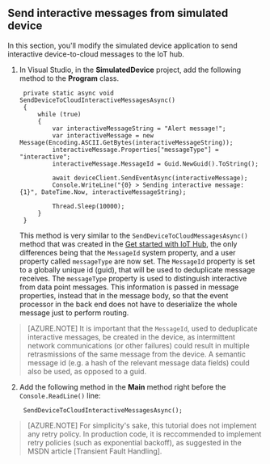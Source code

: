 ## Send interactive messages from simulated device

In this section, you'll modify the simulated device application to send interactive device-to-cloud messages to the IoT hub.

1. In Visual Studio, in the **SimulatedDevice** project, add the following method to the **Program** class.
   
        private static async void SendDeviceToCloudInteractiveMessagesAsync()
        {
            while (true)
            {
                var interactiveMessageString = "Alert message!";
                var interactiveMessage = new Message(Encoding.ASCII.GetBytes(interactiveMessageString));
                interactiveMessage.Properties["messageType"] = "interactive";
                interactiveMessage.MessageId = Guid.NewGuid().ToString();

                await deviceClient.SendEventAsync(interactiveMessage);
                Console.WriteLine("{0} > Sending interactive message: {1}", DateTime.Now, interactiveMessageString);

                Thread.Sleep(10000);
            }
        }

    This method is very similar to the `SendDeviceToCloudMessagesAsync()` method that was created in the [Get started with IoT Hub], the only differences being that the `MessageId` system property, and a user property called `messageType` are now set.
    The `MessageId` property is set to a globally unique id (guid), that will be used to deduplicate message receives. The `messageType` property is used to distinguish interactive from data point messages. This information is passed in message properties, instead that in the message body, so that the event processor in the back end does not have to deserialize the whole message just to perform routing.

> [AZURE.NOTE] It is important that the `MessageId`, used to deduplicate interactive messages, be created in the device, as intermittent network communications (or other failures) could result in multiple retrasmissions of the same message from the device. A semantic message id (e.g. a hash of the relevant message data fields) could also be used, as opposed to a guid.

2. Add the following method in the **Main** method right before the `Console.ReadLine()` line:

        SendDeviceToCloudInteractiveMessagesAsync();

> [AZURE.NOTE] For simplicity's sake, this tutorial does not implement any retry policy. In production code, it is reccommended to implement retry policies (such as exponential backoff), as suggested in the MSDN article [Transient Fault Handling].

<!-- Links -->
[Get started with IoT Hub]: iot-hub-csharp-csharp-getstarted.md
[IoT Hub Developer Guide - C2D]: iot-hub-devguide.md#c2d

<!-- Images -->
[10]: ./media/iot-hub-getstarted-cloud-csharp/create-identity-csharp1.png
[12]: ./media/iot-hub-getstarted-cloud-csharp/create-identity-csharp3.png

[20]: ./media/iot-hub-getstarted-cloud-csharp/create-storage1.png
[21]: ./media/iot-hub-getstarted-cloud-csharp/create-storage2.png
[22]: ./media/iot-hub-getstarted-cloud-csharp/create-storage3.png




